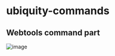 # ubiquity-commands
## Webtools command part
![image](https://user-images.githubusercontent.com/2511052/85912007-607a0200-b829-11ea-9cbd-61cf1a7de987.png)

